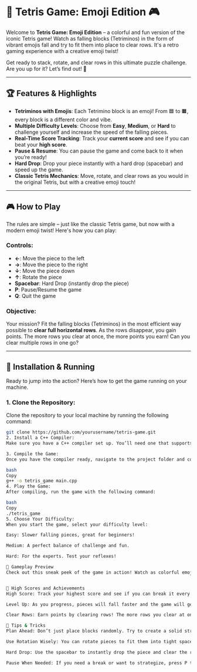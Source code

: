 # 🧱 Tetris Game: Emoji Edition 🎮

Welcome to **Tetris Game: Emoji Edition** – a colorful and fun version of the iconic Tetris game! Watch as falling blocks (Tetriminos) in the form of vibrant emojis fall and try to fit them into place to clear rows. It's a retro gaming experience with a creative emoji twist!

Get ready to stack, rotate, and clear rows in this ultimate puzzle challenge. Are you up for it? Let’s find out! 🚀

---

## 🏆 Features & Highlights

- **Tetriminos with Emojis**: Each Tetrimino block is an emoji! From 🟦 to 🟧, every block is a different color and vibe.
- **Multiple Difficulty Levels**: Choose from **Easy**, **Medium**, or **Hard** to challenge yourself and increase the speed of the falling pieces.
- **Real-Time Score Tracking**: Track your **current score** and see if you can beat your **high score**.
- **Pause & Resume**: You can pause the game and come back to it when you’re ready!
- **Hard Drop**: Drop your piece instantly with a hard drop (spacebar) and speed up the game.
- **Classic Tetris Mechanics**: Move, rotate, and clear rows as you would in the original Tetris, but with a creative emoji touch!

---

## 🎮 How to Play

The rules are simple – just like the classic Tetris game, but now with a modern emoji twist! Here's how you can play:

### **Controls:**
- **←**: Move the piece to the left
- **→**: Move the piece to the right
- **↓**: Move the piece down
- **↑**: Rotate the piece
- **Spacebar**: Hard Drop (instantly drop the piece)
- **P**: Pause/Resume the game
- **Q**: Quit the game

### **Objective:**
Your mission? Fit the falling blocks (Tetriminos) in the most efficient way possible to **clear full horizontal rows**. As the rows disappear, you gain points. The more rows you clear at once, the more points you earn! Can you clear multiple rows in one go?

---

## 🏁 Installation & Running

Ready to jump into the action? Here’s how to get the game running on your machine.

### 1. **Clone the Repository**:
Clone the repository to your local machine by running the following command:

```bash
git clone https://github.com/yourusername/tetris-game.git
2. Install a C++ Compiler:
Make sure you have a C++ compiler set up. You’ll need one that supports C++11 or later. For Windows, you can use MinGW.

3. Compile the Game:
Once you have the compiler ready, navigate to the project folder and compile the game using:

bash
Copy
g++ -o tetris_game main.cpp
4. Play the Game:
After compiling, run the game with the following command:

bash
Copy
./tetris_game
5. Choose Your Difficulty:
When you start the game, select your difficulty level:

Easy: Slower falling pieces, great for beginners!

Medium: A perfect balance of challenge and fun.

Hard: For the experts. Test your reflexes!

🚀 Gameplay Preview
Check out this sneak peek of the game in action! Watch as colorful emojis stack up and the game gets faster.


🌟 High Scores and Achievements
High Score: Track your highest score and see if you can break it every time you play!

Level Up: As you progress, pieces will fall faster and the game will get more challenging.

Clear Rows: Earn points by clearing rows! The more rows you clear at once, the more points you get.

🎯 Tips & Tricks
Plan Ahead: Don’t just place blocks randomly. Try to create a solid structure that allows for faster clears.

Use Rotation Wisely: You can rotate pieces to fit them into tight spaces.

Hard Drop: Use the spacebar to instantly drop the piece and clear the row.

Pause When Needed: If you need a break or want to strategize, press P to pause the game and resume when ready.
